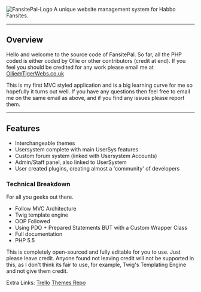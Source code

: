 ![FansitePal-Logo](http://www.tashload.com/Uploader/uploads//TXPwGsl.png)
A unique website management system for Habbo Fansites.

----------
## Overview ##
Hello and welcome to the source code of FansitePal. So far, all the PHP coded is either coded by Ollie or other contributors (credit at end). If you feel you should be credited for any work please email me at Ollie@TigerWebs.co.uk

This is my first MVC styled application and is a big learning curve for me so hopefully it turns out well. If you have any questions then feel free to email me on the same email as above, and if you find any issues please report them.


----------

## Features ##

 - Interchangeable themes
 - Usersystem complete with main UserSys features
 - Custom forum system (linked with Usersystem Accounts)
 - Admin/Staff panel, also linked to UserSystem
 - User created plugins, creating almost a 'community' of developers
 
 ### Technical Breakdown ###
 For all you geeks out there.
-  Follow MVC Architecture
- Twig template engine
- OOP Followed
- Using PDO + Prepared Statements BUT with a Custom Wrapper Class
- Full documentation
- PHP 5.5

This is completely open-sourced and fully editable for you to use. Just please leave credit. Anyone found not leaving credit will not be supported in this, as I don't think its fair to use, for example, Twig's Templating Engine and not give them credit.

Extra Links:
[Trello](https://trello.com/b/rc9M1hId)
[Themes Repo](http://olliehandford.co.uk)
